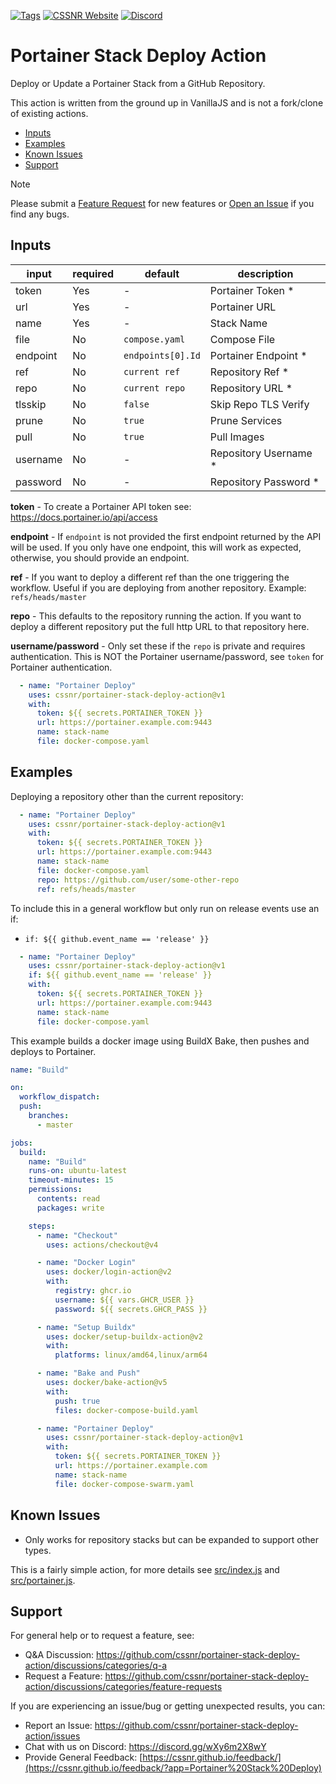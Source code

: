 [![Tags](https://img.shields.io/github/actions/workflow/status/cssnr/portainer-stack-deploy-action/tags.yaml?logo=github&logoColor=white&label=tags)](https://github.com/cssnr/portainer-stack-deploy-action/actions/workflows/tags.yaml)
[![CSSNR Website](https://img.shields.io/badge/pages-website-blue?logo=github&logoColor=white&color=blue)](https://cssnr.github.io/)
[![Discord](https://img.shields.io/discord/899171661457293343?logo=discord&logoColor=white&label=discord&color=7289da)](https://discord.gg/wXy6m2X8wY)
# Portainer Stack Deploy Action

Deploy or Update a Portainer Stack from a GitHub Repository.

This action is written from the ground up in VanillaJS and is not a fork/clone of existing actions.

*   [Inputs](#Inputs)
*   [Examples](#Examples)
*   [Known Issues](#Known-Issues)
*   [Support](#Support)

> [!NOTE]   
> Please submit
> a [Feature Request](https://github.com/cssnr/portainer-stack-deploy-action/discussions/categories/feature-requests)
> for new features or [Open an Issue](https://github.com/cssnr/portainer-stack-deploy-action/issues) if you find any bugs.

## Inputs

| input    | required | default           | description           |
|----------|----------|-------------------|-----------------------|
| token    | Yes      | -                 | Portainer Token *     |
| url      | Yes      | -                 | Portainer URL         |
| name     | Yes      | -                 | Stack Name            |
| file     | No       | `compose.yaml`    | Compose File          |
| endpoint | No       | `endpoints[0].Id` | Portainer Endpoint *  |
| ref      | No       | `current ref`     | Repository Ref *      |
| repo     | No       | `current repo`    | Repository URL *      |
| tlsskip  | No       | `false`           | Skip Repo TLS Verify  |
| prune    | No       | `true`            | Prune Services        |
| pull     | No       | `true`            | Pull Images           |
| username | No       | -                 | Repository Username * |
| password | No       | -                 | Repository Password * |

**token** - To create a Portainer API token see: https://docs.portainer.io/api/access

**endpoint** - If `endpoint` is not provided the first endpoint returned by the API will be used.
If you only have one endpoint, this will work as expected, otherwise, you should provide an endpoint. 

**ref** - If you want to deploy a different ref than the one triggering the workflow.
Useful if you are deploying from another repository. Example: `refs/heads/master`

**repo** - This defaults to the repository running the action. If you want to deploy a different repository
put the full http URL to that repository here.

**username/password** - Only set these if the `repo` is private and requires authentication.
This is NOT the Portainer username/password, see `token` for Portainer authentication.

```yaml
  - name: "Portainer Deploy"
    uses: cssnr/portainer-stack-deploy-action@v1
    with:
      token: ${{ secrets.PORTAINER_TOKEN }}
      url: https://portainer.example.com:9443
      name: stack-name
      file: docker-compose.yaml
```

## Examples

Deploying a repository other than the current repository:

```yaml
  - name: "Portainer Deploy"
    uses: cssnr/portainer-stack-deploy-action@v1
    with:
      token: ${{ secrets.PORTAINER_TOKEN }}
      url: https://portainer.example.com:9443
      name: stack-name
      file: docker-compose.yaml
      repo: https://github.com/user/some-other-repo
      ref: refs/heads/master
```

To include this in a general workflow but only run on release events use an if:

- `if: ${{ github.event_name == 'release' }}`

```yaml
  - name: "Portainer Deploy"
    uses: cssnr/portainer-stack-deploy-action@v1
    if: ${{ github.event_name == 'release' }}
    with:
      token: ${{ secrets.PORTAINER_TOKEN }}
      url: https://portainer.example.com:9443
      name: stack-name
      file: docker-compose.yaml
```


This example builds a docker image using BuildX Bake, then pushes and deploys to Portainer.

```yaml
name: "Build"

on:
  workflow_dispatch:
  push:
    branches:
      - master

jobs:
  build:
    name: "Build"
    runs-on: ubuntu-latest
    timeout-minutes: 15
    permissions:
      contents: read
      packages: write

    steps:
      - name: "Checkout"
        uses: actions/checkout@v4

      - name: "Docker Login"
        uses: docker/login-action@v2
        with:
          registry: ghcr.io
          username: ${{ vars.GHCR_USER }}
          password: ${{ secrets.GHCR_PASS }}

      - name: "Setup Buildx"
        uses: docker/setup-buildx-action@v2
        with:
          platforms: linux/amd64,linux/arm64

      - name: "Bake and Push"
        uses: docker/bake-action@v5
        with:
          push: true
          files: docker-compose-build.yaml

      - name: "Portainer Deploy"
        uses: cssnr/portainer-stack-deploy-action@v1
        with:
          token: ${{ secrets.PORTAINER_TOKEN }}
          url: https://portainer.example.com
          name: stack-name
          file: docker-compose-swarm.yaml
```

## Known Issues

- Only works for repository stacks but can be expanded to support other types.

This is a fairly simple action, for more details see
[src/index.js](src%2Findex.js) and [src/portainer.js](src%2Fportainer.js).

## Support

For general help or to request a feature, see:

- Q&A Discussion: https://github.com/cssnr/portainer-stack-deploy-action/discussions/categories/q-a
- Request a Feature: https://github.com/cssnr/portainer-stack-deploy-action/discussions/categories/feature-requests

If you are experiencing an issue/bug or getting unexpected results, you can:

- Report an Issue: https://github.com/cssnr/portainer-stack-deploy-action/issues
- Chat with us on Discord: https://discord.gg/wXy6m2X8wY
- Provide General Feedback: [https://cssnr.github.io/feedback/](https://cssnr.github.io/feedback/?app=Portainer%20Stack%20Deploy)
